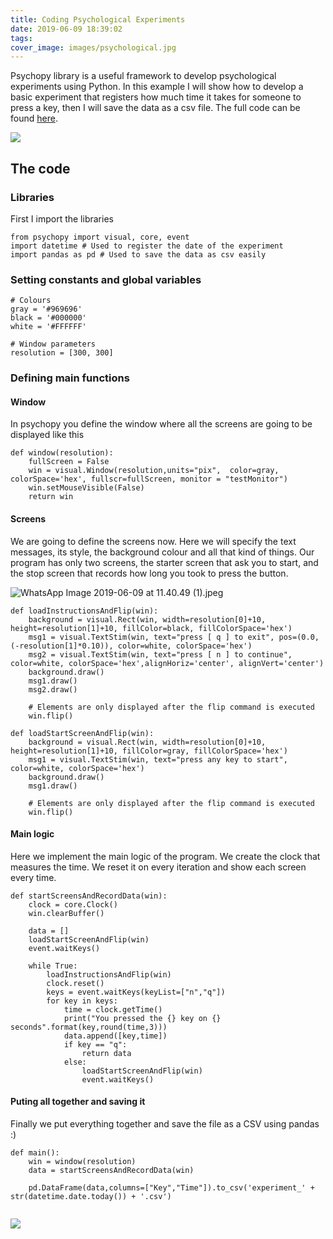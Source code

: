 ```yaml
---
title: Coding Psychological Experiments
date: 2019-06-09 18:39:02
tags:
cover_image: images/psychological.jpg
---
```


Psychopy library is a useful framework to develop psychological experiments using Python. In this example I will show how to develop a basic experiment that registers how much time it takes for someone to press a key, then I will save the data as a csv file. The full code can be found [here](https://gist.github.com/mathigatti/3635a6414118e34fa90786fb67b6b7ea).

![](https://ucarecdn.com/747786fb-53a6-470f-9d21-1c0285d2d320/)

## The code

### Libraries
First I import the libraries
```
from psychopy import visual, core, event
import datetime # Used to register the date of the experiment
import pandas as pd # Used to save the data as csv easily
```

### Setting constants and global variables
```
# Colours
gray = '#969696'
black = '#000000'
white = '#FFFFFF'

# Window parameters
resolution = [300, 300]
```

### Defining main functions

#### Window

In psychopy you define the window where all the screens are going to be displayed like this

```
def window(resolution):
    fullScreen = False
    win = visual.Window(resolution,units="pix",  color=gray, colorSpace='hex', fullscr=fullScreen, monitor = "testMonitor")
    win.setMouseVisible(False)
    return win
```

#### Screens

We are going to define the screens now. Here we will specify the text messages, its style, the background colour and all that kind of things. Our program has only two screens, the starter screen that ask you to start, and the stop screen that records how long you took to press the button.

![WhatsApp Image 2019-06-09 at 11.40.49 (1).jpeg](https://ucarecdn.com/75931ec1-0f82-45f1-be76-22004d39dc4f/)

```
def loadInstructionsAndFlip(win):
    background = visual.Rect(win, width=resolution[0]+10, height=resolution[1]+10, fillColor=black, fillColorSpace='hex')
    msg1 = visual.TextStim(win, text="press [ q ] to exit", pos=(0.0,(-resolution[1]*0.10)), color=white, colorSpace='hex')
    msg2 = visual.TextStim(win, text="press [ n ] to continue", color=white, colorSpace='hex',alignHoriz='center', alignVert='center')
    background.draw()
    msg1.draw()
    msg2.draw()

    # Elements are only displayed after the flip command is executed
    win.flip()

def loadStartScreenAndFlip(win):
    background = visual.Rect(win, width=resolution[0]+10, height=resolution[1]+10, fillColor=gray, fillColorSpace='hex')
    msg1 = visual.TextStim(win, text="press any key to start", color=white, colorSpace='hex')
    background.draw()
    msg1.draw()

    # Elements are only displayed after the flip command is executed
    win.flip()
```

#### Main logic
Here we implement the main logic of the program. We create the clock that measures the time. We reset it on every iteration and show each screen every time.
```
def startScreensAndRecordData(win):
    clock = core.Clock()
    win.clearBuffer()

    data = []
    loadStartScreenAndFlip(win)
    event.waitKeys()

    while True:
        loadInstructionsAndFlip(win)
        clock.reset()
        keys = event.waitKeys(keyList=["n","q"])
        for key in keys:
            time = clock.getTime()
            print("You pressed the {} key on {} seconds".format(key,round(time,3)))
            data.append([key,time])
            if key == "q":
                return data
            else:
                loadStartScreenAndFlip(win)
                event.waitKeys()
```

#### Puting all together and saving it
Finally we put everything together and save the file as a CSV using pandas :)


```
def main():
    win = window(resolution)
    data = startScreensAndRecordData(win)

    pd.DataFrame(data,columns=["Key","Time"]).to_csv('experiment_' + str(datetime.date.today()) + '.csv')


```

![](https://ucarecdn.com/e0615065-b962-4851-998e-1d4da0ce1d75/)
